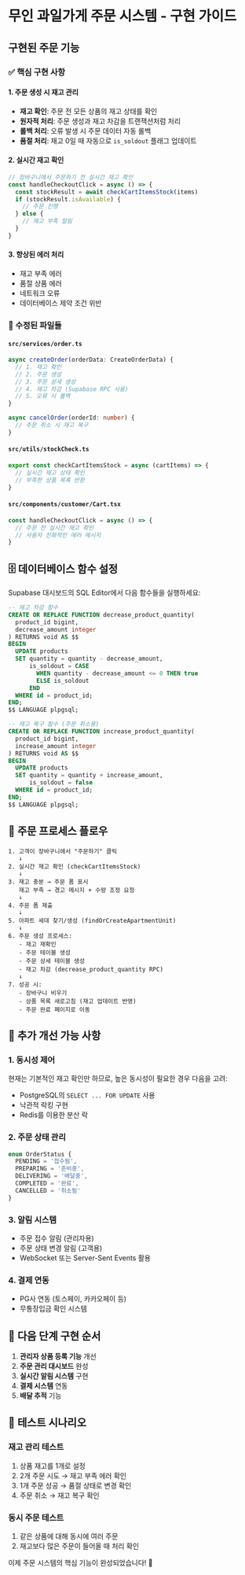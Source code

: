 # 무인 과일가게 주문 시스템 - 구현 가이드

## 구현된 주문 기능

### ✅ 핵심 구현 사항

#### 1. 주문 생성 시 재고 관리
- **재고 확인**: 주문 전 모든 상품의 재고 상태를 확인
- **원자적 처리**: 주문 생성과 재고 차감을 트랜잭션처럼 처리
- **롤백 처리**: 오류 발생 시 주문 데이터 자동 롤백
- **품절 처리**: 재고 0일 때 자동으로 `is_soldout` 플래그 업데이트

#### 2. 실시간 재고 확인
```typescript
// 장바구니에서 주문하기 전 실시간 재고 확인
const handleCheckoutClick = async () => {
  const stockResult = await checkCartItemsStock(items)
  if (stockResult.isAvailable) {
    // 주문 진행
  } else {
    // 재고 부족 알림
  }
}
```

#### 3. 향상된 에러 처리
- 재고 부족 에러
- 품절 상품 에러  
- 네트워크 오류
- 데이터베이스 제약 조건 위반

### 📁 수정된 파일들

#### `src/services/order.ts`
```typescript
async createOrder(orderData: CreateOrderData) {
  // 1. 재고 확인
  // 2. 주문 생성  
  // 3. 주문 상세 생성
  // 4. 재고 차감 (Supabase RPC 사용)
  // 5. 오류 시 롤백
}

async cancelOrder(orderId: number) {
  // 주문 취소 시 재고 복구
}
```

#### `src/utils/stockCheck.ts`
```typescript
export const checkCartItemsStock = async (cartItems) => {
  // 실시간 재고 상태 확인
  // 부족한 상품 목록 반환
}
```

#### `src/components/customer/Cart.tsx`
```typescript
const handleCheckoutClick = async () => {
  // 주문 전 실시간 재고 확인
  // 사용자 친화적인 에러 메시지
}
```

## 🗄️ 데이터베이스 함수 설정

Supabase 대시보드의 SQL Editor에서 다음 함수들을 실행하세요:

```sql
-- 재고 차감 함수
CREATE OR REPLACE FUNCTION decrease_product_quantity(
  product_id bigint,
  decrease_amount integer
) RETURNS void AS $$
BEGIN
  UPDATE products 
  SET quantity = quantity - decrease_amount,
      is_soldout = CASE 
        WHEN quantity - decrease_amount <= 0 THEN true 
        ELSE is_soldout 
      END
  WHERE id = product_id;
END;
$$ LANGUAGE plpgsql;

-- 재고 복구 함수 (주문 취소용)
CREATE OR REPLACE FUNCTION increase_product_quantity(
  product_id bigint,
  increase_amount integer
) RETURNS void AS $$
BEGIN
  UPDATE products 
  SET quantity = quantity + increase_amount,
      is_soldout = false
  WHERE id = product_id;
END;
$$ LANGUAGE plpgsql;
```

## 🔄 주문 프로세스 플로우

```
1. 고객이 장바구니에서 "주문하기" 클릭
   ↓
2. 실시간 재고 확인 (checkCartItemsStock)
   ↓
3. 재고 충분 → 주문 폼 표시
   재고 부족 → 경고 메시지 + 수량 조정 요청
   ↓
4. 주문 폼 제출
   ↓
5. 아파트 세대 찾기/생성 (findOrCreateApartmentUnit)
   ↓
6. 주문 생성 프로세스:
   - 재고 재확인
   - 주문 테이블 생성
   - 주문 상세 테이블 생성
   - 재고 차감 (decrease_product_quantity RPC)
   ↓
7. 성공 시:
   - 장바구니 비우기
   - 상품 목록 새로고침 (재고 업데이트 반영)
   - 주문 완료 페이지로 이동
```

## 🎯 추가 개선 가능 사항

### 1. 동시성 제어
현재는 기본적인 재고 확인만 하므로, 높은 동시성이 필요한 경우 다음을 고려:
- PostgreSQL의 `SELECT ... FOR UPDATE` 사용
- 낙관적 락킹 구현
- Redis를 이용한 분산 락

### 2. 주문 상태 관리
```typescript
enum OrderStatus {
  PENDING = '접수됨',
  PREPARING = '준비중', 
  DELIVERING = '배달중',
  COMPLETED = '완료',
  CANCELLED = '취소됨'
}
```

### 3. 알림 시스템
- 주문 접수 알림 (관리자용)
- 주문 상태 변경 알림 (고객용)
- WebSocket 또는 Server-Sent Events 활용

### 4. 결제 연동
- PG사 연동 (토스페이, 카카오페이 등)
- 무통장입금 확인 시스템

## 🚀 다음 단계 구현 순서

1. **관리자 상품 등록 기능** 개선
2. **주문 관리 대시보드** 완성
3. **실시간 알림 시스템** 구현
4. **결제 시스템** 연동
5. **배달 추적** 기능

## 📝 테스트 시나리오

### 재고 관리 테스트
1. 상품 재고를 1개로 설정
2. 2개 주문 시도 → 재고 부족 에러 확인
3. 1개 주문 성공 → 품절 상태로 변경 확인
4. 주문 취소 → 재고 복구 확인

### 동시 주문 테스트
1. 같은 상품에 대해 동시에 여러 주문
2. 재고보다 많은 주문이 들어올 때 처리 확인

이제 주문 시스템의 핵심 기능이 완성되었습니다! 🎉